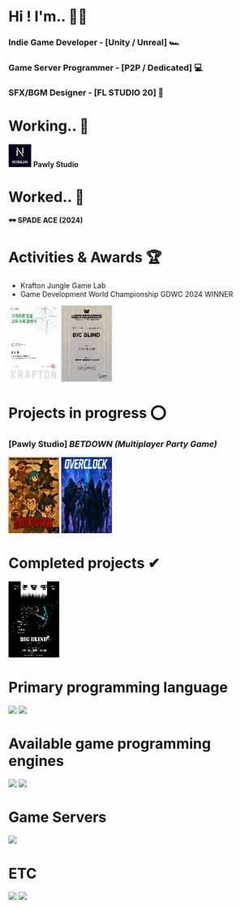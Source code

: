 # Hi ! I'm.. 🙋‍♂️
### Indie Game Developer - [Unity / Unreal] 🏎
### Game Server Programmer - [P2P / Dedicated] 💻
### SFX/BGM Designer - [FL STUDIO 20] 🎺

# Working.. 💪
<img src="./assets/Nerblin.png" style="width:45px; height:45px; image-rendering: pixelated;" /> **Pawly Studio**<br>

# Worked.. 🦾
**🕶 SPADE ACE (2024)**<br>

# Activities & Awards 🏆
- Krafton Jungle Game Lab
- Game Development World Championship GDWC 2024 WINNER

<img src="./assets/GameLab.png" style="width:100px; height:150px; image-rendering: pixelated;"/> <img src="./assets/GDWC2024.png" style="width:100px; height:150px; image-rendering: pixelated;"/>

# Projects in progress ⭕
### [Pawly Studio] ***BETDOWN (Multiplayer Party Game)***<br>
<img src="./assets/DRAWLINE.png" style="width:100px; height:150px; image-rendering: pixelated;"/> <img src="./assets/overclock.png" style="width:100px; height:150px; image-rendering: pixelated;"/>

# Completed projects ✔
<img src="./assets/BigBlind.png" style="width:100px; height:150px; image-rendering: pixelated;"/>

# Primary programming language
![](https://img.shields.io/badge/C%2B%2B-00599C?style=for-the-badge&logo=c%2B%2B&logoColor=white)
![](https://img.shields.io/badge/C%23-239120?style=for-the-badge&logo=c-sharp&logoColor=white)

# Available game programming engines
![](https://img.shields.io/badge/Unity-100000?style=for-the-badge&logo=unity&logoColor=white)
![](https://img.shields.io/badge/unrealengine-%23313131.svg?style=for-the-badge&logo=unrealengine&logoColor=white)

# Game Servers 
![](https://img.shields.io/badge/Amazon_AWS-232F3E?style=for-the-badge&logo=amazon-aws&logoColor=white)

# ETC
![](https://img.shields.io/badge/Adobe%20Photoshop-31A8FF?style=for-the-badge&logo=Adobe%20Photoshop&logoColor=black)
![](https://img.shields.io/badge/Adobe%20Premiere%20Pro-9999FF?style=for-the-badge&logo=Adobe%20Premiere%20Pro&logoColor=white)

<!--
**YoonHub/YoonHub** is a ✨ _special_ ✨ repository because its `README.md` (this file) appears on your GitHub profile.

Here are some ideas to get you started:

- 🔭 I’m currently working on ...
- 🌱 I’m currently learning ...
- 👯 I’m looking to collaborate on ...
- 🤔 I’m looking for help with ...
- 💬 Ask me about ...
- 📫 How to reach me: ...
- 😄 Pronouns: ...
- ⚡ Fun fact: ...
-->
